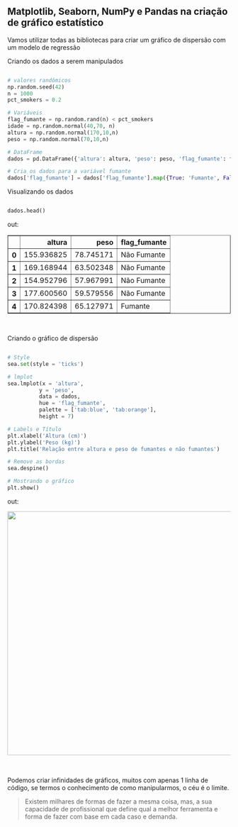 
## Matplotlib, Seaborn, NumPy e Pandas na criação de gráfico estatístico

Vamos utilizar todas as bibliotecas para criar um gráfico de dispersão com um modelo de regressão


Criando os dados a serem manipulados
```python title='python'

# valores randômicos
np.random.seed(42)
n = 1000
pct_smokers = 0.2

# Variáveis
flag_fumante = np.random.rand(n) < pct_smokers
idade = np.random.normal(40,70, n)
altura = np.random.normal(170,10,n)
peso = np.random.normal(70,10,n)

# DataFrame
dados = pd.DataFrame({'altura': altura, 'peso': peso, 'flag_fumante': flag_fumante})

# Cria os dados para a variável fumante
dados['flag_fumante'] = dados['flag_fumante'].map({True: 'Fumante', False: 'Não Fumante'})
```

Visualizando os dados
```python title='python'

dados.head()
```

out:

<div>
<style scoped>
    .dataframe tbody tr th:only-of-type {
        vertical-align: middle;
    }

    .dataframe tbody tr th {
        vertical-align: top;
    }

    .dataframe thead th {
        text-align: right;
    }
</style>
<table border="1" class="dataframe">
  <thead>
    <tr style="text-align: right;">
      <th></th>
      <th>altura</th>
      <th>peso</th>
      <th>flag_fumante</th>
    </tr>
  </thead>
  <tbody>
    <tr>
      <th>0</th>
      <td>155.936825</td>
      <td>78.745171</td>
      <td>Não Fumante</td>
    </tr>
    <tr>
      <th>1</th>
      <td>169.168944</td>
      <td>63.502348</td>
      <td>Não Fumante</td>
    </tr>
    <tr>
      <th>2</th>
      <td>154.952796</td>
      <td>57.967991</td>
      <td>Não Fumante</td>
    </tr>
    <tr>
      <th>3</th>
      <td>177.600560</td>
      <td>59.579556</td>
      <td>Não Fumante</td>
    </tr>
    <tr>
      <th>4</th>
      <td>170.824398</td>
      <td>65.127971</td>
      <td>Fumante</td>
    </tr>
  </tbody>
</table>
</div>

<br>

Criando o gráfico de dispersão
```python title='python'

# Style
sea.set(style = 'ticks')

# lmplot
sea.lmplot(x = 'altura',
          y = 'peso',
          data = dados,
          hue = 'flag_fumante',
          palette = ['tab:blue', 'tab:orange'],
          height = 7)

# Labels e Título
plt.xlabel('Altura (cm)')
plt.ylabel('Peso (kg)')
plt.title('Relação entre altura e peso de fumantes e não fumantes')

# Remove as bordas
sea.despine()

# Mostrando o gráfico
plt.show()
```

out:

<img src="../../../../assets/b875660a-c3f8-4255-b2b3-a638c65509c8.png" style='width: 550px;'>


<br>
<br>
<br>


Podemos criar infinidades de gráficos, muitos com apenas 1 linha de código, se termos o conhecimento de como manipularmos, o céu é o limite.

> Existem milhares de formas de fazer a mesma coisa, mas, a sua capacidade de profissional que define qual a melhor ferramenta e forma de fazer com base em cada caso e demanda.
    

